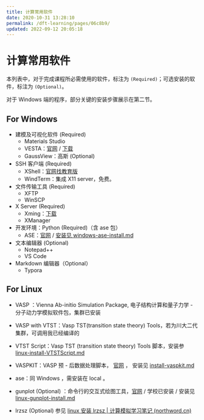 ```yaml
---
title: 计算常用软件
date: 2020-10-31 13:28:10
permalink: /dft-learning/pages/06c8b9/
updated: 2022-09-12 20:05:18
---
```


# 计算常用软件

本列表中，对于完成课程所必需使用的软件，标注为 `(Required)`；可选安装的软件，标注为 `(Optional)`。

对于 Windows 端的程序，部分关键的安装步骤展示在第二节。

## For Windows

- 建模及可视化软件 (Required)
  - Materials Studio
  - VESTA：[官网](http://jp-minerals.org/vesta/en/) / [下载](http://jp-minerals.org/vesta/en/download.html)
  - GaussView：高斯 (Optional)
- SSH 客户端 (Required)
  - XShell：[官网找教育版](https://www.netsarang.com/zh/free-for-home-school/)
  - WindTerm：集成 X11 server，免费。
- 文件传输工具 (Required)
  - XFTP
  - WinSCP
- X Server (Required)
  - Xming：[下载](http://www1.udel.edu/topics/connect/sw/xming/)
  - XManager
- 开发环境：Python (Required)（含 ase 包）
  - ASE：[官网](http://wiki.fysik.dtu.dk/ase) / [安装见 windows-ase-install.md](./03.install-ase.md)
- 文本编辑器 (Optional)
  - Notepad++
  - VS Code
- Markdown 编辑器（Optional）
  - Typora

## For Linux

- VASP ：Vienna Ab-initio Simulation Package, 电子结构计算和量子力学 - 分子动力学模拟软件包，集群已安装

- VASP with VTST：Vasp TST(transition state theory) Tools，若为川大二代集群，可调用我已经编译的

- VTST Script：Vasp TST (transition state theory) Tools 脚本，安装参 [linux-install-VTSTScript.md](22.linux-install-vtstScript.md)

- VASPKIT：VASP 预 - 后数据处理脚本， [官网](https://vaspkit.com/index.html) ， 安装见 [install-vaspkit.md](21.linux-install-vaspkit.md)

- ase：同 Windows ，需安装在 local 。

- gunplot (Optional) ：命令行的交互式绘图工具，[官网](http://www.gnuplot.info/) / 学校已安装 / 安装见 [linux-gunplot-install.md](32.linux-install-gnuplot.md)

- lrzsz (Optional) 参见 [linux 安装 lrzsz | 计算模拟学习笔记 (northword.cn)](https://blog.northword.cn/dft-learning/pages/ea401e/)
